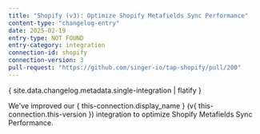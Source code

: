 ```yaml
---
title: "Shopify (v3): Optimize Shopify Metafields Sync Performance"
content-type: "changelog-entry"
date: 2025-02-19
entry-type: NOT FOUND
entry-category: integration
connection-id: shopify
connection-version: 3
pull-request: "https://github.com/singer-io/tap-shopify/pull/200"
---
```

{ site.data.changelog.metadata.single-integration | flatify }

We've improved our { this-connection.display_name } (v{ this-connection.this-version }) integration to optimize Shopify Metafields Sync Performance.